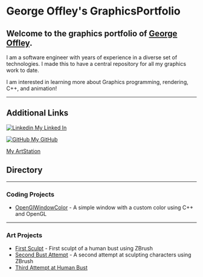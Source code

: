 # George Offley's GraphicsPortfolio

## Welcome to the graphics portfolio of [George Offley](https://github.com/georgeoffley). 

I am a software engineer with years of experience in a diverse set of technologies. I made this to have a central repository for all my graphics work to date. 

I am interested in learning more about Graphics programming, rendering, C++, and animation!

---

## Additional Links

[![Linkedin](https://i.stack.imgur.com/gVE0j.png) My Linked In](https://www.linkedin.com/in/georgeoffley/)

[![GitHub](https://i.stack.imgur.com/tskMh.png) My GitHub](https://github.com/georgeoffley)

[My ArtStation](https://www.artstation.com/goffley)


## Directory
---
### Coding Projects
- [OpenGlWindowColor](https://github.com/georgeoffley/OpenGlWindowColor) - A simple window with a custom color using C++ and OpenGL

---
### Art Projects
- [First Sculpt](https://www.artstation.com/artwork/l05ee) - First sculpt of a human bust using ZBrush
- [Second Bust Attempt](https://www.artstation.com/artwork/xzb0qY) - A second attempt at sculpting characters using ZBrush
- [Third Attempt at Human Bust](https://www.artstation.com/artwork/WKzKzJ)